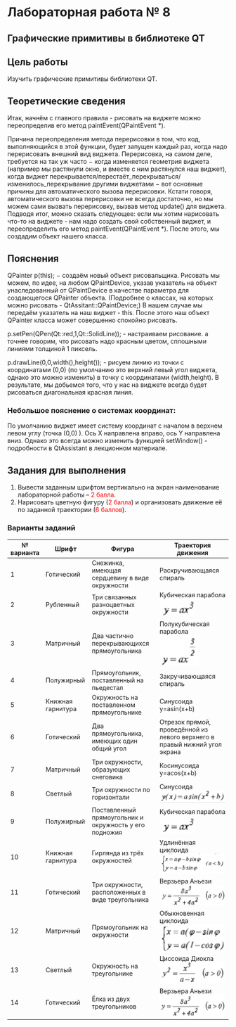 # Лабораторная работа № 8 #

## Графические примитивы в библиотеке QT ##

## Цель работы ##

Изучить графические примитивы библиотеки QT. 

## Теоретические сведения ##


Итак, начнём с главного правила - рисовать на виджете можно переопределив его метод paintEvent(QPaintEvent *).

Причина переопределения метода перерисовки в том, что код, выполняющийся в этой функции, будет запущен каждый раз, когда надо перерисовать внешний вид виджета. Перерисовка, на самом
деле, требуется на так уж часто $-$ когда изменяется геометрия виджета (например мы растянули окно, и вместе с ним растянулся наш виджет), когда виджет перекрывается/перестаёт_перекрываться/изменилось_перекрывание другими виджетами $-$ вот основные причины для автоматического вызова перерисовки.
Кстати говоря, автоматического вызова перерисовки не всегда достаточно, но мы можем сами
вызвать перерисовку, вызвав метод update() для виджета.
Подводя итог, можно сказать следующее: если мы хотим нарисовать что-то на виджете - нам надо
создать свой собственный виджет, и переопределить его метод paintEvent(QPaintEvent *). После
этого, мы создадим объект нашего класса.

## Пояснения ##

QPainter p(this); $-$ создаём новый объект рисовальщика. Рисовать мы можем, по идее, на любом
QPaintDevice, указав указатель на объект унаследованный от QPaintDevice в качестве параметра
для создающегося QPainter объекта. (Подробнее о классах, на которых можно рисовать -
QtAssitant::QPaintDevice;) В нашем случае мы передаём указатель на наш виджет - this. После
этого наш объект QPainter класса может совершенно спокойно рисовать.

p.setPen(QPen(Qt::red,1,Qt::SolidLine)); - настраиваем рисование. а точнее говорим, что рисовать
надо красным цветом, сплошными линиями толщиной 1 пиксель.

p.drawLine(0,0,width(),height()); - рисуем линию из точки с координатами (0,0) (по умолчанию это
верхний левый угол виджета, однако это можно изменить) в точку с координатами (width,height).
В результате, мы добьемся того, что у нас на виджете всегда будет рисоваться диагональная
красная линия.
### Небольшое пояснение о системах координат: ###
По умолчанию виджет имеет систему координат с началом в верхнем левом углу (точка (0,0) ).
Ось X направлена вправо, ось Y направлена вниз. Однако это всегда можно изменить функцией
setWindow() - подробности в QtAssistant в лекционном материале.
## Задания для выполнения ##
1. Вывести заданным шрифтом вертикально на экран наименование лабораторной работы –
   <span style="color: red;">2 балла</span>.
2. Нарисовать цветную фигуру (<span style="color: red;">2 балла</span>) и организовать движение её по заданной
   траектории (<span style="color: red;">6 баллов</span>).
### Варианты заданий ###
| № варианта | Шрифт             | Фигура                                                 | Траектория движения                                                        |
|------------|-------------------|--------------------------------------------------------|----------------------------------------------------------------------------|
| 1          | Готический        | Снежинка, имеющая сердцевину в виде окружности         | Раскручивающаяся спираль                                                   |
| 2          | Рубленный         | Три связанных разноцветных окружности                  | Кубическая парабола<br/>![img_1](images/img_1.png)                         |
| 3          | Матричный         | Два частично перекрывающихся прямоугольника            | Полукубическая парабола<br/>![img_2](images/img_2.png)                     |
| 4          | Полужирный        | Прямоугольник, поставленный на пьедестал               | Закручивающаяся спираль                                                    |
| 5          | Книжная гарнитура | Окружность на поставленном прямоугольнике              | Синусоида<br/>y=asin(x+b)                                                  |
| 6          | Готический        | Два прямоугольника, имеющих один общий угол            | Отрезок прямой, проведённой из левого верхнего в правый нижний угол экрана |
| 7          | Матричный         | Три окружности, образующих снеговика                   | Косинусоида<br/>y=acos(x+b)                                                |
| 8          | Светлый           | Три окружности по горизонтали                          | Синусоида<br/>![img_3](images/img_3.png)                                   |
| 9          | Полужирный        | Поставленный прямоугольник и окружность у его подножия | Кубическая парабола<br/>![img_1](images/img_1.png)                         |
| 10         | Книжная гарнитура | Гирлянда из трёх окружностей                           | Удлинённая циклоида<br/>![img_4](images/img_4.png)                         |
| 11         |Готический| Три окружности, расположенных в виде треугольника      | Верзьера Аньези<br/>![img_5](images/img_5.png)                             |
| 12         |Матричный|Прямоугольник на окружности| Обыкновенная циклоида<br/>![img_6](images/img_6.png)                       |
| 13         |Светлый|Окружность на треугольнике| Циссоида Диокла<br/>![img_7](images/img_7.png)                             |
| 14         |Готический|Ёлка из двух треугольников| Верзьера Аньези<br/>![img_8](images/img_8.png)                             |